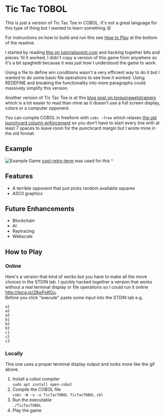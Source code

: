 # Tic Tac TOBOL

This is just a version of Tic Tac Toe in COBOL. It's not a great language for this type of thing but I wanted to learn something 😜  

For instructions on how to build and run this see [How to Play](https://github.com/BasiliusCarver/TicTacTOBOL#how-to-play) at the bottom of the readme.  

I started by reading [this on tutorialspoint.com](https://www.tutorialspoint.com/cobol/) and hacking together bits and pieces 'til it worked, I didn't copy a version of this game from anywhere so it's a bit spaghetti because it was just how I understood the game to work.  

Using a file to define win conditions wasn't a very efficient way to do it but I wanted to do some basic file operations to see how it worked. Using REDEFINE and breaking the functionality into more paragraphs could massively simplify this version.  

Another version of Tic Tac Toe is at this [blog post on torquingwetstrainers](https://torquingwetstrainers.wordpress.com/2010/01/13/tic-tac-toe-cobol/) which is a lot easier to read than mine as it doesn't use a full screen display, colors or a computer opponent.  

You can compile COBOL in freeform with `cobc -free` which relaxes [the old punchcard column enforcement](https://en.wikipedia.org/wiki/Computer_programming_in_the_punched_card_era) so you don't have to start every line with at least 7 spaces to leave room for the punchcard margin but I wrote mine in the old format.  

## Example
![Example Game](./TicTacTOBOL.gif)
[cool-retro-term](https://github.com/Swordfish90/cool-retro-term) was used for this ^

## Features
 - A terrible opponent that just picks random available squares
 - ASCII graphics

## Future Enhancements
 - Blockchain
 - AI
 - Raytracing
 - Webscale

## How to Play
### Online
Here's a version that kind of works but you have to make all the move choices in the STDIN tab. I quickly hacked together a version that works without a real terminal display or file operations so I could run it online http://tpcg.io/28wFoKOu.  
Before you click "execute" paste some input into the STDIN tab e.g.
```
a1
a2
a3
b1
b2
b3
c1
c2
c3
```
### Locally
This one uses a proper terminal display output and looks more like the gif above.  
1. Install a cobol compiler  
`sudo apt install open-cobol`  
2. Compile the COBOL file  
`cobc -W -x -o TicTacTOBOL TicTacTOBOL.cbl`  
3. Run the executable  
`./TicTacTOBOL`  
4. Play the game
